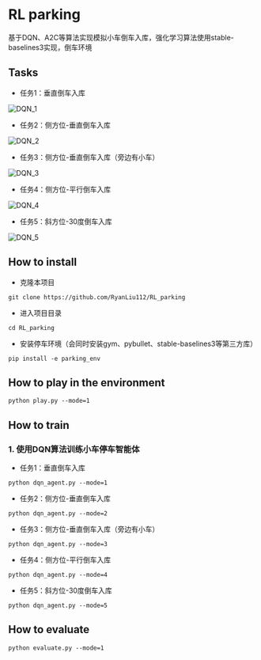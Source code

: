 # RL parking

基于DQN、A2C等算法实现模拟小车倒车入库，强化学习算法使用stable-baselines3实现，倒车环境



## Tasks

- 任务1：垂直倒车入库

![DQN_1](/Users/liurunze/RL_parking/imgs/DQN_1.gif)



- 任务2：侧方位-垂直倒车入库

![DQN_2](/Users/liurunze/RL_parking/imgs/DQN_2.gif)



- 任务3：侧方位-垂直倒车入库（旁边有小车）

![DQN_3](/Users/liurunze/RL_parking/imgs/DQN_3.gif)



- 任务4：侧方位-平行倒车入库

![DQN_4](/Users/liurunze/RL_parking/imgs/DQN_4.gif)



- 任务5：斜方位-30度倒车入库

![DQN_5](/Users/liurunze/RL_parking/imgs/DQN_5.gif)



## How to install

- 克隆本项目

```
git clone https://github.com/RyanLiu112/RL_parking
```

- 进入项目目录

```
cd RL_parking
```

- 安装停车环境（会同时安装gym、pybullet、stable-baselines3等第三方库）

```
pip install -e parking_env
```



## How to play in the environment

```
python play.py --mode=1
```



## How to train

### 1. 使用DQN算法训练小车停车智能体

- 任务1：垂直倒车入库

```
python dqn_agent.py --mode=1
```

- 任务2：侧方位-垂直倒车入库

```
python dqn_agent.py --mode=2
```

- 任务3：侧方位-垂直倒车入库（旁边有小车）

```
python dqn_agent.py --mode=3
```

- 任务4：侧方位-平行倒车入库

```
python dqn_agent.py --mode=4
```

- 任务5：斜方位-30度倒车入库

```
python dqn_agent.py --mode=5
```



## How to evaluate

```
python evaluate.py --mode=1
```




